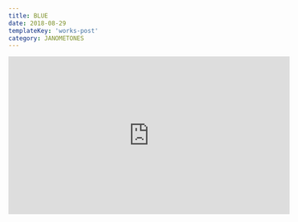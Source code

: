 ```yaml
---
title: BLUE
date: 2018-08-29
templateKey: 'works-post'
category: JANOMETONES
---
```

<iframe width="560" height="315" src="https://www.youtube.com/embed/K7iNI5j-wPg" frameBorder="0" allow="accelerometer; autoplay; encrypted-media; gyroscope; picture-in-picture" allowFullScreen></iframe>